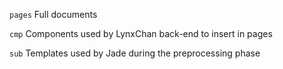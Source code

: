 `pages` Full documents  

`cmp`   Components used by LynxChan back-end to insert in pages  

`sub`   Templates used by Jade during the preprocessing phase
